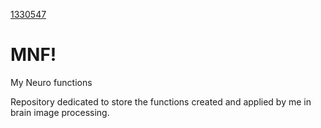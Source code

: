 

[1330547](https://user-images.githubusercontent.com/38135165/217833163-41372a41-29c2-4dbe-a573-1880fe6f8646.jpg)
# MNF!

My Neuro functions

Repository dedicated to store the functions created and applied by me in brain image processing.
